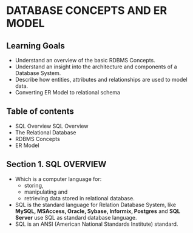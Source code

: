 # DATABASE CONCEPTS AND ER MODEL

## Learning Goals
- Understand an overview of the basic RDBMS Concepts.
- Understand an insight into the architecture and components of a Database System.
- Describe how entities, attributes and relationships are used to model data.
- Converting ER Model to relational schema

## Table of contents
- SQL Overview SQL Overview
- The Relational Database
- RDBMS Concepts
- ER Model

## Section 1. SQL OVERVIEW
- Which is a computer language for:
  - storing,
  - manipulating and
  - retrieving data stored in relational database.
- SQL is the standard language for Relation Database System, like **MySQL, MSAccess, Oracle, Sybase, Informix, Postgres** and **SQL Server** use SQL as standard database language.
- SQL is an ANSI (American National Standards Institute) standard.
